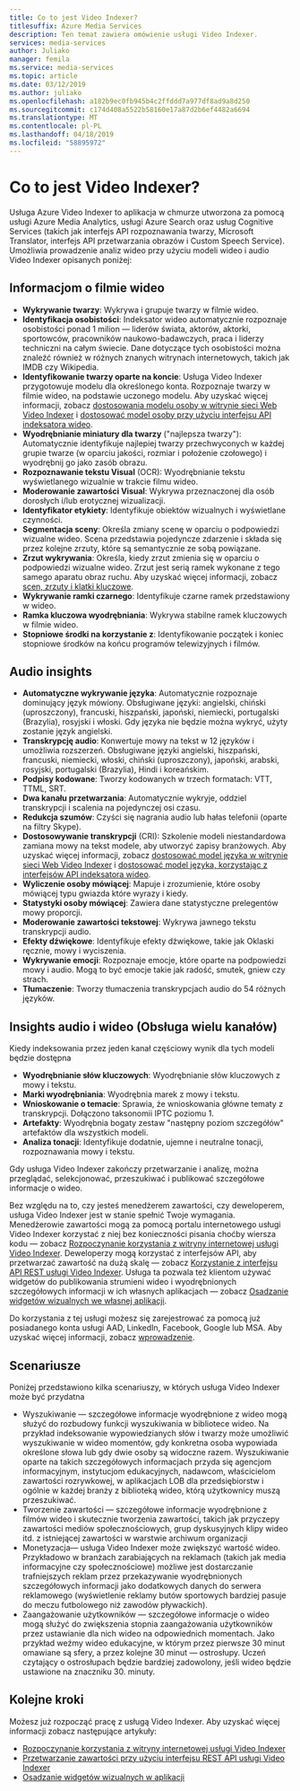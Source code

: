 ```yaml
---
title: Co to jest Video Indexer?
titlesuffix: Azure Media Services
description: Ten temat zawiera omówienie usługi Video Indexer.
services: media-services
author: Juliako
manager: femila
ms.service: media-services
ms.topic: article
ms.date: 03/12/2019
ms.author: juliako
ms.openlocfilehash: a182b9ec0fb945b4c2ffddd7a977df8ad9a8d250
ms.sourcegitcommit: c174d408a5522b58160e17a87d2b6ef4482a6694
ms.translationtype: MT
ms.contentlocale: pl-PL
ms.lasthandoff: 04/18/2019
ms.locfileid: "58895972"
---
```

# <a name="what-is-video-indexer"></a>Co to jest Video Indexer?

Usługa Azure Video Indexer to aplikacja w chmurze utworzona za pomocą usługi Azure Media Analytics, usługi Azure Search oraz usług Cognitive Services (takich jak interfejs API rozpoznawania twarzy, Microsoft Translator, interfejs API przetwarzania obrazów i Custom Speech Service). Umożliwia prowadzenie analiz wideo przy użyciu modeli wideo i audio Video Indexer opisanych poniżej:
  
## <a name="video-insights"></a>Informacjom o filmie wideo

- **Wykrywanie twarzy**: Wykrywa i grupuje twarzy w filmie wideo.
- **Identyfikacja osobistości**: Indeksator wideo automatycznie rozpoznaje osobistości ponad 1 milion — liderów świata, aktorów, aktorki, sportowców, pracowników naukowo-badawczych, praca i liderzy techniczni na całym świecie. Dane dotyczące tych osobistości można znaleźć również w różnych znanych witrynach internetowych, takich jak IMDB czy Wikipedia.
- **Identyfikowanie twarzy oparte na koncie**: Usługa Video Indexer przygotowuje modelu dla określonego konta. Rozpoznaje twarzy w filmie wideo, na podstawie uczonego modelu. Aby uzyskać więcej informacji, zobacz [dostosowania modelu osoby w witrynie sieci Web Video Indexer](customize-person-model-with-website.md) i [dostosować model osoby przy użyciu interfejsu API indeksatora wideo](customize-person-model-with-api.md).
- **Wyodrębnianie miniatury dla twarzy** ("najlepsza twarzy"): Automatycznie identyfikuje najlepiej twarzy przechwyconych w każdej grupie twarze (w oparciu jakości, rozmiar i położenie czołowego) i wyodrębnij go jako zasób obrazu.
- **Rozpoznawanie tekstu Visual** (OCR): Wyodrębnianie tekstu wyświetlanego wizualnie w trakcie filmu wideo.
- **Moderowanie zawartości Visual**: Wykrywa przeznaczonej dla osób dorosłych i/lub erotycznej wizualizacji.
- **Identyfikator etykiety**: Identyfikuje obiektów wizualnych i wyświetlane czynności.
- **Segmentacja sceny**: Określa zmiany scenę w oparciu o podpowiedzi wizualne wideo. Scena przedstawia pojedyncze zdarzenie i składa się przez kolejne zrzuty, które są semantycznie ze sobą powiązane. 
- **Zrzut wykrywania**: Określa, kiedy zrzut zmienia się w oparciu o podpowiedzi wizualne wideo. Zrzut jest serią ramek wykonane z tego samego aparatu obraz ruchu. Aby uzyskać więcej informacji, zobacz [scen, zrzuty i klatki kluczowe](scenes-shots-keyframes.md).
- **Wykrywanie ramki czarnego**: Identyfikuje czarne ramek przedstawiony w wideo.
- **Ramka kluczowa wyodrębniania**: Wykrywa stabilne ramek kluczowych w filmie wideo.
- **Stopniowe środki na korzystanie z**: Identyfikowanie początek i koniec stopniowe środków na końcu programów telewizyjnych i filmów.

## <a name="audio-insights"></a>Audio insights

- **Automatyczne wykrywanie języka**: Automatycznie rozpoznaje dominujący język mówiony. Obsługiwane języki: angielski, chiński (uproszczony), francuski, hiszpański, japoński, niemiecki, portugalski (Brazylia), rosyjski i włoski. Gdy języka nie będzie można wykryć, użyty zostanie język angielski.
- **Transkrypcję audio**: Konwertuje mowy na tekst w 12 języków i umożliwia rozszerzeń. Obsługiwane języki angielski, hiszpański, francuski, niemiecki, włoski, chiński (uproszczony), japoński, arabski, rosyjski, portugalski (Brazylia), Hindi i koreańskim.
- **Podpisy kodowane**: Tworzy kodowanych w trzech formatach: VTT, TTML, SRT.
- **Dwa kanału przetwarzania**: Automatycznie wykryje, oddziel transkrypcji i scalenia na pojedynczej osi czasu.
- **Redukcja szumów**: Czyści się nagrania audio lub hałas telefonii (oparte na filtry Skype).
- **Dostosowywanie transkrypcji** (CRI): Szkolenie modeli niestandardowa zamiana mowy na tekst modele, aby utworzyć zapisy branżowych. Aby uzyskać więcej informacji, zobacz [dostosować model języka w witrynie sieci Web Video Indexer](customize-language-model-with-website.md) i [dostosować model języka, korzystając z interfejsów API indeksatora wideo](customize-language-model-with-api.md).
- **Wyliczenie osoby mówiącej**: Mapuje i zrozumienie, które osoby mówiącej typu gwiazda które wyrazy i kiedy.
- **Statystyki osoby mówiącej**: Zawiera dane statystyczne prelegentów mowy proporcji.
- **Moderowanie zawartości tekstowej**: Wykrywa jawnego tekstu transkrypcji audio.
- **Efekty dźwiękowe**: Identyfikuje efekty dźwiękowe, takie jak Oklaski ręcznie, mowy i wyciszenia.
- **Wykrywanie emocji**: Rozpoznaje emocje, które oparte na podpowiedzi mowy i audio. Mogą to być emocje takie jak radość, smutek, gniew czy strach.
- **Tłumaczenie**: Tworzy tłumaczenia transkrypcjach audio do 54 różnych języków.

## <a name="audio-and-video-insights-multi-channels"></a>Insights audio i wideo (Obsługa wielu kanałów)

Kiedy indeksowania przez jeden kanał częściowy wynik dla tych modeli będzie dostępna

- **Wyodrębnianie słów kluczowych**: Wyodrębnianie słów kluczowych z mowy i tekstu.
- **Marki wyodrębniania**: Wyodrębnia marek z mowy i tekstu.
- **Wnioskowanie o temacie**: Sprawia, że wnioskowania główne tematy z transkrypcji. Dołączono taksonomii IPTC poziomu 1.
- **Artefakty**: Wyodrębnia bogaty zestaw "następny poziom szczegółów" artefaktów dla wszystkich modeli.
- **Analiza tonacji**: Identyfikuje dodatnie, ujemne i neutralne tonacji, rozpoznawania mowy i tekstu.
 
Gdy usługa Video Indexer zakończy przetwarzanie i analizę, można przeglądać, selekcjonować, przeszukiwać i publikować szczegółowe informacje o wideo.

Bez względu na to, czy jesteś menedżerem zawartości, czy deweloperem, usługa Video Indexer jest w stanie spełnić Twoje wymagania. Menedżerowie zawartości mogą za pomocą portalu internetowego usługi Video Indexer korzystać z niej bez konieczności pisania choćby wiersza kodu — zobacz [Rozpoczynanie korzystania z witryny internetowej usługi Video Indexer](video-indexer-get-started.md). Deweloperzy mogą korzystać z interfejsów API, aby przetwarzać zawartość na dużą skalę — zobacz [Korzystanie z interfejsu API REST usługi Video Indexer](video-indexer-use-apis.md). Usługa ta pozwala też klientom używać widgetów do publikowania strumieni wideo i wyodrębnionych szczegółowych informacji w ich własnych aplikacjach — zobacz [Osadzanie widgetów wizualnych we własnej aplikacji](video-indexer-embed-widgets.md).

Do korzystania z tej usługi możesz się zarejestrować za pomocą już posiadanego konta usługi AAD, LinkedIn, Facebook, Google lub MSA. Aby uzyskać więcej informacji, zobacz [wprowadzenie](video-indexer-get-started.md).

## <a name="scenarios"></a>Scenariusze

Poniżej przedstawiono kilka scenariuszy, w których usługa Video Indexer może być przydatna

- Wyszukiwanie — szczegółowe informacje wyodrębnione z wideo mogą służyć do rozbudowy funkcji wyszukiwania w bibliotece wideo. Na przykład indeksowanie wypowiedzianych słów i twarzy może umożliwić wyszukiwanie w wideo momentów, gdy konkretna osoba wypowiada określone słowa lub gdy dwie osoby są widoczne razem. Wyszukiwanie oparte na takich szczegółowych informacjach przyda się agencjom informacyjnym, instytucjom edukacyjnych, nadawcom, właścicielom zawartości rozrywkowej, w aplikacjach LOB dla przedsiębiorstw i ogólnie w każdej branży z biblioteką wideo, którą użytkownicy muszą przeszukiwać.
- Tworzenie zawartości — szczegółowe informacje wyodrębnione z filmów wideo i skutecznie tworzenia zawartości, takich jak przyczepy zawartości mediów społecznościowych, grup dyskusyjnych klipy wideo itd. z istniejącej zawartości w warstwie archiwum organizacji 
- Monetyzacja— usługa Video Indexer może zwiększyć wartość wideo. Przykładowo w branżach zarabiających na reklamach (takich jak media informacyjne czy społecznościowe) możliwe jest dostarczanie trafniejszych reklam przez przekazywanie wyodrębnionych szczegółowych informacji jako dodatkowych danych do serwera reklamowego (wyświetlenie reklamy butów sportowych bardziej pasuje do meczu futbolowego niż zawodów pływackich).
- Zaangażowanie użytkowników — szczegółowe informacje o wideo mogą służyć do zwiększenia stopnia zaangażowania użytkowników przez ustawianie dla nich wideo na odpowiednich momentach. Jako przykład weźmy wideo edukacyjne, w którym przez pierwsze 30 minut omawiane są sfery, a przez kolejne 30 minut — ostrosłupy. Uczeń czytający o ostrosłupach będzie bardziej zadowolony, jeśli wideo będzie ustawione na znaczniku 30. minuty.

## <a name="next-steps"></a>Kolejne kroki

Możesz już rozpocząć pracę z usługą Video Indexer. Aby uzyskać więcej informacji zobacz następujące artykuły:

- [Rozpoczynanie korzystania z witryny internetowej usługi Video Indexer](video-indexer-get-started.md)
- [Przetwarzanie zawartości przy użyciu interfejsu REST API usługi Video Indexer](video-indexer-use-apis.md)
- [Osadzanie widgetów wizualnych w aplikacji](video-indexer-embed-widgets.md)
